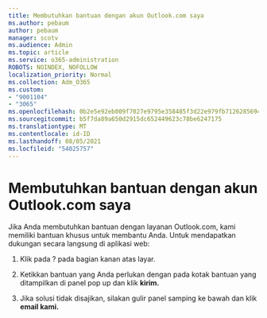 ```yaml
---
title: Membutuhkan bantuan dengan akun Outlook.com saya
ms.author: pebaum
author: pebaum
manager: scotv
ms.audience: Admin
ms.topic: article
ms.service: o365-administration
ROBOTS: NOINDEX, NOFOLLOW
localization_priority: Normal
ms.collection: Adm_O365
ms.custom:
- "9001104"
- "3065"
ms.openlocfilehash: 0b2e5e92eb009f7027e9795e358485f3d22e979fb7126285694dd2b3a7ea70b7
ms.sourcegitcommit: b5f7da89a650d2915dc652449623c78be6247175
ms.translationtype: MT
ms.contentlocale: id-ID
ms.lasthandoff: 08/05/2021
ms.locfileid: "54025757"
---
```

# <a name="need-help-with-my-outlookcom-account"></a>Membutuhkan bantuan dengan akun Outlook.com saya

Jika Anda membutuhkan bantuan dengan layanan Outlook.com, kami memiliki bantuan khusus untuk membantu Anda. Untuk mendapatkan dukungan secara langsung di aplikasi web: 

1. Klik pada ? pada bagian kanan atas layar. 

2. Ketikkan bantuan yang Anda perlukan dengan pada kotak bantuan yang ditampilkan di panel pop up dan klik **kirim.** 

3. Jika solusi tidak disajikan, silakan gulir panel samping ke bawah dan klik **email kami.**
